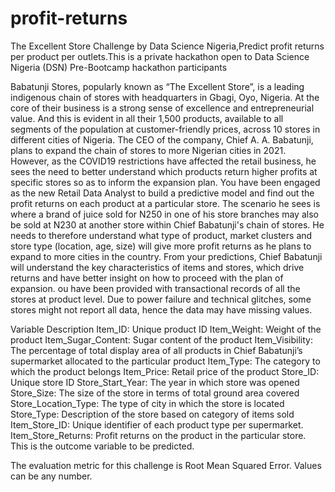 # profit-returns
The Excellent Store Challenge by Data Science Nigeria,Predict profit returns per product per outlets.This is a private hackathon open to Data Science Nigeria (DSN) Pre-Bootcamp hackathon participants

Babatunji Stores, popularly known as “The Excellent Store”, is a leading indigenous chain of stores with headquarters in Gbagi, Oyo, Nigeria. At the core of their business is a strong sense of excellence and entrepreneurial value. And this is evident in all their 1,500 products, available to all segments of the population at customer-friendly prices, across 10 stores in different cities of Nigeria.
The CEO of the company, Chief A. A. Babatunji, plans to expand the chain of stores to more Nigerian cities in 2021. However, as the COVID19 restrictions have affected the retail business, he sees the need to better understand which products return higher profits at specific stores so as to inform the expansion plan.
You have been engaged as the new Retail Data Analyst to build a predictive model and find out the profit returns on each product at a particular store. The scenario he sees is where a brand of juice sold for N250 in one of his store branches may also be sold at N230 at another store within Chief Babatunji's chain of stores. He needs to therefore understand what type of product, market clusters and store type (location, age, size) will give more profit returns as he plans to expand to more cities in the country.
From your predictions, Chief Babatunji will understand the key characteristics of items and stores, which drive returns and have better insight on how to proceed with the plan of expansion.
ou have been provided with transactional records of all the stores at product level. Due to power failure and technical glitches, some stores might not report all data, hence the data may have missing values.

Variable Description
    Item_ID: Unique product ID
    Item_Weight: Weight of the product
    Item_Sugar_Content: Sugar content of the product
    Item_Visibility: The percentage of total display area of all products in Chief Babatunji’s supermarket allocated to the particular product
    Item_Type: The category to which the product belongs
    Item_Price: Retail price of the product
    Store_ID: Unique store ID
    Store_Start_Year: The year in which store was opened
    Store_Size: The size of the store in terms of total ground area covered
    Store_Location_Type: The type of city in which the store is located
    Store_Type: Description of the store based on category of items sold
    Item_Store_ID: Unique identifier of each product type per supermarket.
    Item_Store_Returns: Profit returns on the product in the particular store. This is the outcome variable to be predicted.

The evaluation metric for this challenge is Root Mean Squared Error. Values can be any number.
